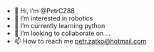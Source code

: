 - 👋 Hi, I’m @PetrCZ88
- 👀 I’m interested in robotics
- 🌱 I’m currently learning python
- 💞️ I’m looking to collaborate on ...
- 📫 How to reach me petr.zatko@hotmail.com

<!---
PetrCZ88/PetrCZ88 is a ✨ special ✨ repository because its `README.md` (this file) appears on your GitHub profile.
You can click the Preview link to take a look at your changes.
--->

